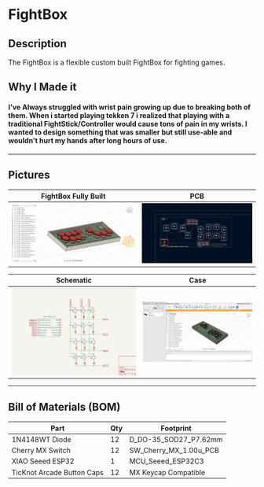 # FightBox

## Description
The FightBox is a flexible custom built FightBox for fighting games.

## Why I Made it
#### I've Always struggled with wrist pain growing up due to breaking both of them. When i started playing tekken 7 i realized that playing with a traditional FightStick/Controller would cause tons of pain in my wrists. I wanted to design something that was smaller but still use-able and wouldn't hurt my hands after long hours of use.
---

## Pictures

| FightBox Fully Built | PCB |
|--------------------|--------------|
| ![FightBox Full](FULL.png) | ![PCB Screenshot](PCB.png) |

| Schematic | Case  |
|-----------------|----------------|
| ![Schematic](schematic.png) | ![3D Model](FightBoxHour2CASE.png) |

---
## Bill of Materials (BOM)

| Part                         | Qty | Footprint                 |
|------------------------------|-----|---------------------------|
| 1N4148WT Diode               | 12  | D_DO-35_SOD27_P7.62mm     |
| Cherry MX Switch             | 12  | SW_Cherry_MX_1.00u_PCB    |
| XIAO Seeed ESP32             | 1   | MCU_Seeed_ESP32C3         |
| TicKnot Arcade Button Caps   | 12  | MX Keycap Compatible      |

